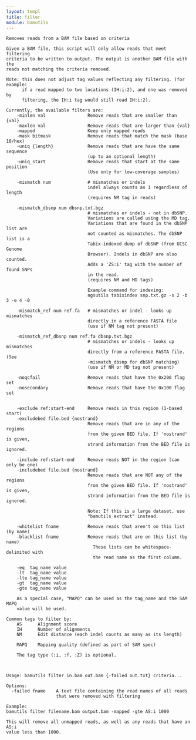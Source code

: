 ```yaml
---
layout: templ
title: filter
module: bamutils
---
```

    
    Removes reads from a BAM file based on criteria
    
    Given a BAM file, this script will only allow reads that meet filtering
    criteria to be written to output. The output is another BAM file with the
    reads not matching the criteria removed.
    
    Note: this does not adjust tag values reflecting any filtering. (for example:
          if a read mapped to two locations (IH:i:2), and one was removed by
          filtering, the IH:i tag would still read IH:i:2).
    
    Currently, the available filters are:
        -minlen val                Remove reads that are smaller than {val}
        -maxlen val                Remove reads that are larger than {val}
        -mapped                    Keep only mapped reads
        -mask bitmask              Remove reads that match the mask (base 10/hex)
        -uniq {length}             Remove reads that are have the same sequence
                                   (up to an optional length)
        -uniq_start                Remove reads that start at the same position
                                   (Use only for low-coverage samples)
    
        -mismatch num              # mismatches or indels
                                   indel always counts as 1 regardless of length
                                   (requires NM tag in reads)
    
        -mismatch_dbsnp num dbsnp.txt.bgz
                                   # mismatches or indels - not in dbSNP.
                                   Variations are called using the MD tag.
                                   Variations that are found in the dbSNP list are
                                   not counted as mismatches. The dbSNP list is a
                                   Tabix-indexed dump of dbSNP (from UCSC Genome
                                   Browser). Indels in dbSNP are also counted.
                                   Adds a 'ZS:i' tag with the number of found SNPs
                                   in the read.
                                   (requires NM and MD tags)
    
                                   Example command for indexing:
                                   ngsutils tabixindex snp.txt.gz -s 2 -b 3 -e 4 -0
    
        -mismatch_ref num ref.fa   # mismatches or indel - looks up mismatches
                                   directly in a reference FASTA file
                                   (use if NM tag not present)
    
        -mismatch_ref_dbsnp num ref.fa dbsnp.txt.bgz
                                   # mismatches or indels - looks up mismatches
                                   directly from a reference FASTA file. (See
                                   -mismatch_dbsnp for dbSNP matching)
                                   (use if NM or MD tag not present)
    
        -noqcfail                  Remove reads that have the 0x200 flag set
        -nosecondary               Remove reads that have the 0x100 flag set
    
    
        -exclude ref:start-end     Remove reads in this region (1-based start)
        -excludebed file.bed {nostrand}
                                   Remove reads that are in any of the regions
                                   from the given BED file. If 'nostrand' is given,
                                   strand information from the BED file is ignored.
    
        -include ref:start-end     Remove reads NOT in the region (can only be one)
        -includebed file.bed {nostrand}
                                   Remove reads that are NOT any of the regions
                                   from the given BED file. If 'nostrand' is given,
                                   strand information from the BED file is ignored.
    
                                   Note: If this is a large dataset, use
                                   "bamutils extract" instead.
    
        -whitelist fname           Remove reads that aren't on this list (by name)
        -blacklist fname           Remove reads that are on this list (by name)
                                     These lists can be whitespace-delimited with
                                     the read name as the first column.
    
        -eq  tag_name value
        -lt  tag_name value
        -lte tag_name value
        -gt  tag_name value
        -gte tag_name value
    
        As a special case, "MAPQ" can be used as the tag_name and the SAM MAPQ
        value will be used.
    
    Common tags to filter by:
        AS      Alignment score
        IH      Number of alignments
        NM      Edit distance (each indel counts as many as its length)
    
        MAPQ    Mapping quality (defined as part of SAM spec)
    
        The tag type (:i, :f, :Z) is optional.
    
    
    
    Usage: bamutils filter in.bam out.bam {-failed out.txt} criteria...
    
    Options:
      -failed fname    A text file containing the read names of all reads
                       that were removed with filtering
    
    Example:
    bamutils filter filename.bam output.bam -mapped -gte AS:i 1000
    
    This will remove all unmapped reads, as well as any reads that have an AS:i
    value less than 1000.
    
    

